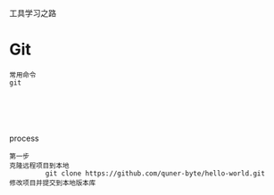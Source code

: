 工具学习之路



# Git 

```
常用命令
git






```



process

```
第一步
克隆远程项目到本地
         git clone https://github.com/quner-byte/hello-world.git
修改项目并提交到本地版本库


```

